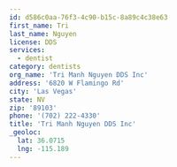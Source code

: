```yaml
---
id: d586c0aa-76f3-4c90-b15c-8a89c4c38e63
first_name: Tri
last_name: Nguyen
license: DDS
services:
  - dentist
category: dentists
org_name: 'Tri Manh Nguyen DDS Inc'
address: '6820 W Flamingo Rd'
city: 'Las Vegas'
state: NV
zip: '89103'
phone: '(702) 222-4330'
title: 'Tri Manh Nguyen DDS Inc'
_geoloc:
  lat: 36.0715
  lng: -115.189
---
```

